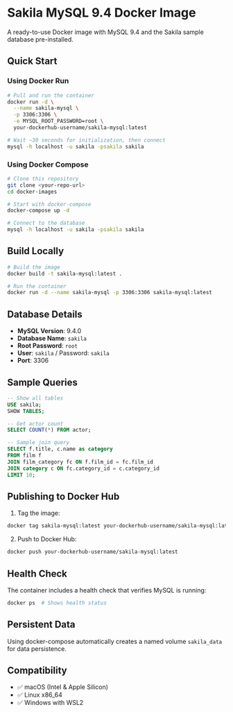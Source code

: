 # Sakila MySQL 9.4 Docker Image

A ready-to-use Docker image with MySQL 9.4 and the Sakila sample database pre-installed.

## Quick Start

### Using Docker Run
```bash
# Pull and run the container
docker run -d \
  --name sakila-mysql \
  -p 3306:3306 \
  -e MYSQL_ROOT_PASSWORD=root \
  your-dockerhub-username/sakila-mysql:latest

# Wait ~30 seconds for initialization, then connect
mysql -h localhost -u sakila -psakila sakila
```

### Using Docker Compose
```bash
# Clone this repository
git clone <your-repo-url>
cd docker-images

# Start with docker-compose
docker-compose up -d

# Connect to the database
mysql -h localhost -u sakila -psakila sakila
```

## Build Locally

```bash
# Build the image
docker build -t sakila-mysql:latest .

# Run the container
docker run -d --name sakila-mysql -p 3306:3306 sakila-mysql:latest
```

## Database Details

- **MySQL Version**: 9.4.0
- **Database Name**: `sakila`
- **Root Password**: `root`
- **User**: `sakila` / Password: `sakila`
- **Port**: 3306

## Sample Queries

```sql
-- Show all tables
USE sakila;
SHOW TABLES;

-- Get actor count
SELECT COUNT(*) FROM actor;

-- Sample join query
SELECT f.title, c.name as category
FROM film f 
JOIN film_category fc ON f.film_id = fc.film_id
JOIN category c ON fc.category_id = c.category_id
LIMIT 10;
```

## Publishing to Docker Hub

1. Tag the image:
```bash
docker tag sakila-mysql:latest your-dockerhub-username/sakila-mysql:latest
```

2. Push to Docker Hub:
```bash
docker push your-dockerhub-username/sakila-mysql:latest
```

## Health Check

The container includes a health check that verifies MySQL is running:
```bash
docker ps  # Shows health status
```

## Persistent Data

Using docker-compose automatically creates a named volume `sakila_data` for data persistence.

## Compatibility

- ✅ macOS (Intel & Apple Silicon)
- ✅ Linux x86_64
- ✅ Windows with WSL2